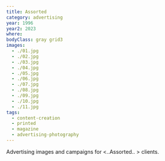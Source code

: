 ```yaml
---
title: Assorted
category: advertising
year: 1996
year2: 2023
where:
bodyClass: gray grid3
images:
  - ./01.jpg
  - ./02.jpg
  - ./03.jpg
  - ./04.jpg
  - ./05.jpg
  - ./06.jpg
  - ./07.jpg
  - ./08.jpg
  - ./09.jpg
  - ./10.jpg
  - ./11.jpg
tags:
  - content-creation
  - printed
  - magazine
  - advertising-photography
---
```


Advertising images and campaigns for &lt;..Assorted.. &gt; clients.

